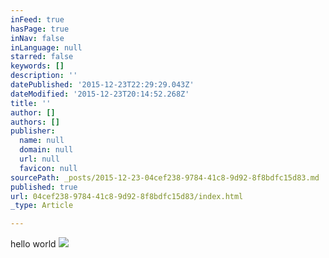```yaml
---
inFeed: true
hasPage: true
inNav: false
inLanguage: null
starred: false
keywords: []
description: ''
datePublished: '2015-12-23T22:29:29.043Z'
dateModified: '2015-12-23T20:14:52.268Z'
title: ''
author: []
authors: []
publisher:
  name: null
  domain: null
  url: null
  favicon: null
sourcePath: _posts/2015-12-23-04cef238-9784-41c8-9d92-8f8bdfc15d83.md
published: true
url: 04cef238-9784-41c8-9d92-8f8bdfc15d83/index.html
_type: Article

---
```

hello world
![](https://the-grid-user-content.s3-us-west-2.amazonaws.com/9aa937a7-9413-43a9-b633-92140ca9d4b8.JPG)